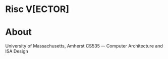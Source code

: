 # Risc V[ECTOR]

# About

University of Massachusetts, Amherst
CS535 -- Computer Architecture and ISA Design